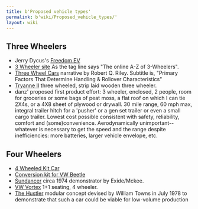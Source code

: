 ```yaml
---
title: b'Proposed vehicle types'
permalink: b'wiki/Proposed_vehicle_types/'
layout: wiki
---
```


Three Wheelers
--------------

-   Jerry Dycus's [Freedom EV](/wiki/Freedom_EV "wikilink")
-   [3 Wheeler site](http://www.3wheelers.com/enter.html) As the tag
    line says "The online A-Z of 3-Wheelers".
-   [Three Wheel Cars](http://www.rqriley.com/3-wheel.htm) narrative by
    Robert Q. Riley. Subtitle is, "Primary Factors That Determine
    Handling & Rollover Characteristics"
-   [Tryanne II](http://home.clara.net/peterfrost/tryaneii.html) three
    wheeled, strip laid wooden three wheeler.
-   danz' proposed first product effort: 3 wheeler, enclosed, 2 people,
    room for groceries or some bags of peat moss, a flat roof on which I
    can tie 2X4s, or a 4X8 sheet of plywood or drywall. 30 mile range,
    60 mph max, integral trailer hitch for a 'pusher' or a gen set
    trailer or even a small cargo trailer. Lowest cost possible
    consistent with safety, reliability, comfort and (some)convenience.
    Aerodynamically unimportant--whatever is necessary to get the speed
    and the range despite inefficiencies: more batteries, larger vehicle
    envelope, etc.

Four Wheelers
-------------

-   [4 Wheeled Kit Car](4_Wheeled_Kit_Car "wikilink")
-   [Conversion kit for VW
    Beetle](/wiki/Conversion_kit_for_VW_Beetle "wikilink")
-   [Sundancer](http://motortrend.com/roadtests/classic/112_0405_archive/)
    circa 1974 demonstrator by Exide/Mckee.
-   [VW Vortex](http://www.greatchange.org/footnotes-1-liter-car.html)
    1+1 seating, 4 wheeler.
-   [The
    Hustler](http://www.austin-rover.co.uk/index.htm?townshustlerf.htm)
    modular concept devised by William Towns in July 1978 to demonstrate
    that such a car could be viable for low-volume production
